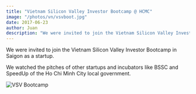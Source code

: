 ```yaml
---
title: "Vietnam Silicon Valley Investor Bootcamp @ HCMC"
image: "/photos/vn/vsvboot.jpg"
date: 2017-06-23
author: Juan
description: "We were invited to join the Vietnam Silicon Valley Investor Bootcamp in Saigon as a startup"
---
```



We were invited to join the Vietnam Silicon Valley Investor Bootcamp in Saigon as a startup. 

We watched the pitches of other startups and incubators like BSSC and SpeedUp of the Ho Chi Minh City local government. 

![VSV Bootcamp](/photos/vn/vsvboot.jpg)

